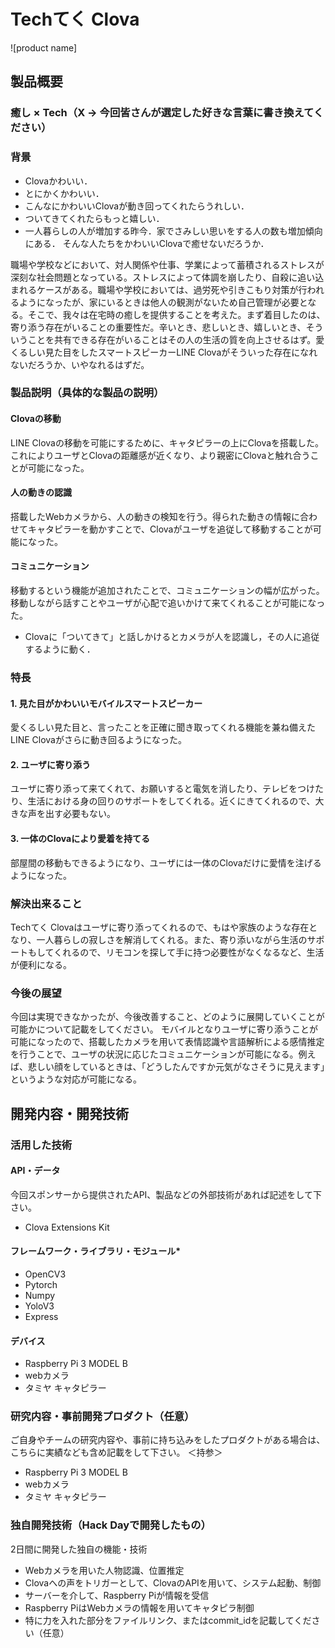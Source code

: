 # Techてく Clova

![product name]

## 製品概要

### 癒し × Tech（X → 今回皆さんが選定した好きな言葉に書き換えてください）

### 背景
- Clovaかわいい．
- とにかくかわいい．
- こんなにかわいいClovaが動き回ってくれたらうれしい．
- ついてきてくれたらもっと嬉しい．
- 一人暮らしの人が増加する昨今．家でさみしい思いをする人の数も増加傾向にある．
そんな人たちをかわいいClovaで癒せないだろうか．

職場や学校などにおいて、対人関係や仕事、学業によって蓄積されるストレスが深刻な社会問題となっている。ストレスによって体調を崩したり、自殺に追い込まれるケースがある。職場や学校においては、過労死や引きこもり対策が行われるようになったが、家にいるときは他人の観測がないため自己管理が必要となる。そこで、我々は在宅時の癒しを提供することを考えた。まず着目したのは、寄り添う存在がいることの重要性だ。辛いとき、悲しいとき、嬉しいとき、そういうことを共有できる存在がいることはその人の生活の質を向上させるはず。愛くるしい見た目をしたスマートスピーカーLINE Clovaがそういった存在になれないだろうか、いやなれるはずだ。



### 製品説明（具体的な製品の説明）
#### Clovaの移動
LINE Clovaの移動を可能にするために、キャタピラーの上にClovaを搭載した。これによりユーザとClovaの距離感が近くなり、より親密にClovaと触れ合うことが可能になった。
#### 人の動きの認識
搭載したWebカメラから、人の動きの検知を行う。得られた動きの情報に合わせてキャタピラーを動かすことで、Clovaがユーザを追従して移動することが可能になった。
#### コミュニケーション
移動するという機能が追加されたことで、コミュニケーションの幅が広がった。移動しながら話すことやユーザが心配で追いかけて来てくれることが可能になった。


- Clovaに「ついてきて」と話しかけるとカメラが人を認識し，その人に追従するように動く．

### 特長

#### 1. 見た目がかわいいモバイルスマートスピーカー
愛くるしい見た目と、言ったことを正確に聞き取ってくれる機能を兼ね備えたLINE Clovaがさらに動き回るようになった。

#### 2. ユーザに寄り添う
ユーザに寄り添って来てくれて、お願いすると電気を消したり、テレビをつけたり、生活における身の回りのサポートをしてくれる。近くにきてくれるので、大きな声を出す必要もない。

#### 3. 一体のClovaにより愛着を持てる
部屋間の移動もできるようになり、ユーザには一体のClovaだけに愛情を注げるようになった。

### 解決出来ること
Techてく Clovaはユーザに寄り添ってくれるので、もはや家族のような存在となり、一人暮らしの寂しさを解消してくれる。また、寄り添いながら生活のサポートもしてくれるので、リモコンを探して手に持つ必要性がなくなるなど、生活が便利になる。


### 今後の展望
今回は実現できなかったが、今後改善すること、どのように展開していくことが可能かについて記載をしてください。
モバイルとなりユーザに寄り添うことが可能になったので、搭載したカメラを用いて表情認識や言語解析による感情推定を行うことで、ユーザの状況に応じたコミュニケーションが可能になる。例えば、悲しい顔をしているときは、「どうしたんですか元気がなさそうに見えます」というような対応が可能になる。


## 開発内容・開発技術
### 活用した技術
#### API・データ
今回スポンサーから提供されたAPI、製品などの外部技術があれば記述をして下さい。
* Clova Extensions Kit

#### フレームワーク・ライブラリ・モジュール*
* OpenCV3
* Pytorch
* Numpy
* YoloV3
* Express

#### デバイス
* Raspberry Pi 3 MODEL B
* webカメラ
* タミヤ キャタピラー

### 研究内容・事前開発プロダクト（任意）
ご自身やチームの研究内容や、事前に持ち込みをしたプロダクトがある場合は、こちらに実績なども含め記載をして下さい。
＜持参＞
* Raspberry Pi 3 MODEL B
* webカメラ
* タミヤ キャタピラー


### 独自開発技術（Hack Dayで開発したもの）
2日間に開発した独自の機能・技術
* Webカメラを用いた人物認識、位置推定
* Clovaへの声をトリガーとして、ClovaのAPIを用いて、システム起動、制御
* サーバーを介して、Raspberry Piが情報を受信
* Raspberry PiはWebカメラの情報を用いてキャタピラ制御
* 特に力を入れた部分をファイルリンク、またはcommit_idを記載してください（任意）

